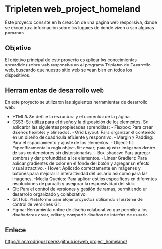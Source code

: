 # Tripleten web_project_homeland
Este proyecto consiste en la creaciòn de una pagina web responsiva, donde se encontrara informaciòn sobre los lugares de donde viven o son algunas personas
## Objetivo 
El objetivo principal de este proyecto es aplicar los conocimientos aprendidos sobre web responsive en el programa Tripleten de Desarrollo web, buscando que nuestro sitio web se vean bien en todos los dispositivos.

## Herramientas de desarrollo web
En este proyecto se utilizaron las siguientes herramientas de desarrollo web:

  * HTML5: Se define la estructura y el contenido de la pàgina.
  * CSS3: Se utiliza para el diseño y la disposición de los elementos. Se aplicaròn las siguientes propiedades aprendidas:
        - Flexbox: Para crear diseños flexibles y alineados.
        - Grid Layout: Para organizar el contenido en un diseño de cuadrícula eficiente y responsivo.
        - Margin y Padding: Para el espaciamiento y ajuste de los elementos.
        - Object-fit: Específicamente la regla object-fit: cover; para ajustar imágenes dentro de sus contenedores sin distorsionarlas.
        - Box-shadow: Para agregar sombras y dar profundidad a los elementos.
        - Linear Gradient: Para aplicar gradientes de color en el fondo del botón y agregar un efecto visual atractivo.
        - Hover: Aplicado correctamente en imágenes y botones para mejorar la interactividad del usuario asi como para las imagenes.
        -Media Queries: Para aplicar estilos específicos en diferentes resoluciones de pantalla y asegurar la responsividad del sitio.                                                                                
   * Git: Para el control de versiones y gestión de ramas, permitiendo un desarrollo organizado y colaborativo.
   * Git Hub: Plataforma para alojar proyectos utilizando el sistema de control de versiones Git.
   * Figma: Herramienta online de diseño colaborativo que permite a los diseñadores crear, editar y compartir diseños de interfaz de usuario.

## Enlace
https://lianarodriguezperez.github.io/web_project_homeland/
